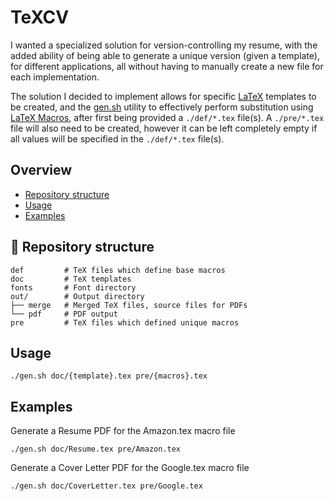 # TeXCV

I wanted a specialized solution for version-controlling my resume, with the added ability of being able to generate a unique version (given a template), for different applications, all without having to manually create a new file for each implementation.

The solution I decided to implement allows for specific [LaTeX](https://www.latex-project.org/) templates to be created, and the [gen.sh](https://github.com/Euvaz/TeXCV/blob/main/gen.sh) utility to effectively perform substitution using [LaTeX Macros](https://en.wikibooks.org/wiki/LaTeX/Macros), after first being provided a `./def/*.tex` file(s). A `./pre/*.tex` file will also need to be created, however it can be left completely empty if all values will be specified in the `./def/*.tex` file(s).

## Overview

- [Repository structure](https://github.com/euvaz/texcv#-repository-structure)
- [Usage](https://github.com/euvaz/texcv#usage)
- [Examples](https://github.com/euvaz/texcv#examples)

## 📂 Repository structure

```
def         # TeX files which define base macros
doc         # TeX templates
fonts       # Font directory
out/        # Output directory
├── merge   # Merged TeX files, source files for PDFs
└── pdf     # PDF output
pre         # TeX files which defined unique macros
```

## Usage

`./gen.sh doc/{template}.tex pre/{macros}.tex`

## Examples

Generate a Resume PDF for the Amazon.tex macro file

`./gen.sh doc/Resume.tex pre/Amazon.tex`

Generate a Cover Letter PDF for the Google.tex macro file

`./gen.sh doc/CoverLetter.tex pre/Google.tex`

